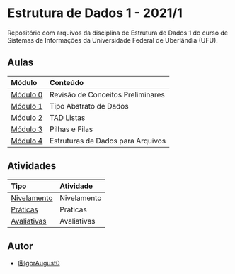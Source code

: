 # Estrutura de Dados 1 - 2021/1

Repositório com arquivos da disciplina de Estrutura de Dados 1 do curso de Sistemas de Informações da Universidade Federal de Uberlândia (UFU).

## Aulas

| Módulo                                                   | Conteúdo                          |
| :------------------------------------------------------- | :-------------------------------- |
| [Módulo 0](aulas/mod0-revisao-de-conceitos-preliminares) | Revisão de Conceitos Preliminares |
| [Módulo 1](aulas/mod1-tipo-abstrato-de-dados)            | Tipo Abstrato de Dados            |
| [Módulo 2](aulas/mod2-tad-listas)                        | TAD Listas                        |
| [Módulo 3](aulas/mod3-pilhas-e-filas)                    | Pilhas e Filas                    |
| [Módulo 4](aulas/mod4-estruturas-de-dados-para-arquivos) | Estruturas de Dados para Arquivos |

## Atividades

| Tipo                                  | Atividade   |
| :------------------------------------ | :---------- |
| [Nivelamento](atividades/nivelamento) | Nivelamento |
| [Práticas](atividades/praticas)       | Práticas    |
| [Avaliativas](atividades/avaliativas) | Avaliativas |

## Autor

- [@IgorAugust0](https://github.com/IgorAugust0)
